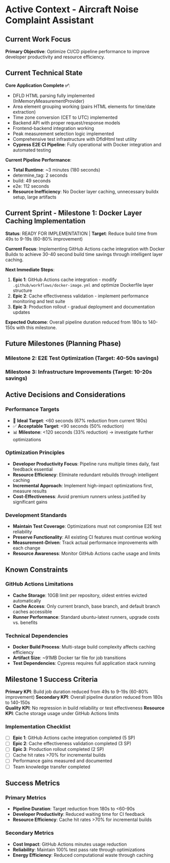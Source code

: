 # Active Context - Aircraft Noise Complaint Assistant

## Current Work Focus

**Primary Objective**: Optimize CI/CD pipeline performance to improve developer productivity and resource efficiency.

## Current Technical State

**Core Application Complete ✅**:
- DFLD HTML parsing fully implemented (InMemoryMeasurementProvider)
- Area element grouping working (pairs HTML elements for time/date extraction)
- Time zone conversion (CET to UTC) implemented
- Backend API with proper request/response models
- Frontend-backend integration working
- Peak measurement selection logic implemented
- Comprehensive test infrastructure with DfldHtml test utility
- **Cypress E2E CI Pipeline**: Fully operational with Docker integration and automated testing

**Current Pipeline Performance**:
- **Total Runtime**: ~3 minutes (180 seconds)
- determine_tag: 2 seconds
- build: 49 seconds  
- e2e: 112 seconds
- **Resource Inefficiency**: No Docker layer caching, unnecessary buildx setup, large artifacts

## Current Sprint - Milestone 1: Docker Layer Caching Implementation
**Status**: READY FOR IMPLEMENTATION | **Target**: Reduce build time from 49s to 9-19s (60-80% improvement)

**Current Focus**: Implementing GitHub Actions cache integration with Docker Buildx to achieve 30-40 second build time savings through intelligent layer caching.

**Next Immediate Steps**:
1. **Epic 1**: GitHub Actions cache integration - modify `.github/workflows/docker-image.yml` and optimize Dockerfile layer structure
2. **Epic 2**: Cache effectiveness validation - implement performance monitoring and test suite
3. **Epic 3**: Production rollout - gradual deployment and documentation updates

**Expected Outcome**: Overall pipeline duration reduced from 180s to 140-150s with this milestone.

## Future Milestones (Planning Phase)
### Milestone 2: E2E Test Optimization (Target: 40-50s savings)
### Milestone 3: Infrastructure Improvements (Target: 10-20s savings)

## Active Decisions and Considerations

### Performance Targets
- 🎯 **Ideal Target**: <60 seconds (67% reduction from current 180s)
- ✅ **Acceptable Target**: <90 seconds (50% reduction)
- 📊 **Milestone**: <120 seconds (33% reduction) → investigate further optimizations

### Optimization Principles
- **Developer Productivity Focus**: Pipeline runs multiple times daily, fast feedback essential
- **Resource Efficiency**: Eliminate redundant rebuilds through intelligent caching
- **Incremental Approach**: Implement high-impact optimizations first, measure results
- **Cost-Effectiveness**: Avoid premium runners unless justified by significant gains

### Development Standards
- **Maintain Test Coverage**: Optimizations must not compromise E2E test reliability
- **Preserve Functionality**: All existing CI features must continue working
- **Measurement-Driven**: Track actual performance improvements with each change
- **Resource Awareness**: Monitor GitHub Actions cache usage and limits

## Known Constraints

### GitHub Actions Limitations
- **Cache Storage**: 10GB limit per repository, oldest entries evicted automatically
- **Cache Access**: Only current branch, base branch, and default branch caches accessible
- **Runner Performance**: Standard ubuntu-latest runners, upgrade costs vs. benefits

### Technical Dependencies
- **Docker Build Process**: Multi-stage build complexity affects caching efficiency
- **Artifact Size**: ~91MB Docker tar file for job transitions
- **Test Dependencies**: Cypress requires full application stack running

## Milestone 1 Success Criteria

**Primary KPI**: Build job duration reduced from 49s to 9-19s (60-80% improvement)
**Secondary KPI**: Overall pipeline duration reduced from 180s to 140-150s  
**Quality KPI**: No regression in build reliability or test effectiveness
**Resource KPI**: Cache storage usage under GitHub Actions limits

### Implementation Checklist
- [ ] **Epic 1**: GitHub Actions cache integration completed (5 SP)
- [ ] **Epic 2**: Cache effectiveness validation completed (3 SP)  
- [ ] **Epic 3**: Production rollout completed (2 SP)
- [ ] Cache hit rates >70% for incremental builds
- [ ] Performance gains measured and documented
- [ ] Team knowledge transfer completed

## Success Metrics

### Primary Metrics
- **Pipeline Duration**: Target reduction from 180s to <60-90s
- **Developer Productivity**: Reduced waiting time for CI feedback
- **Resource Efficiency**: Cache hit rates >70% for incremental builds

### Secondary Metrics  
- **Cost Impact**: GitHub Actions minutes usage reduction
- **Reliability**: Maintain 100% test pass rate through optimizations
- **Energy Efficiency**: Reduced computational waste through caching